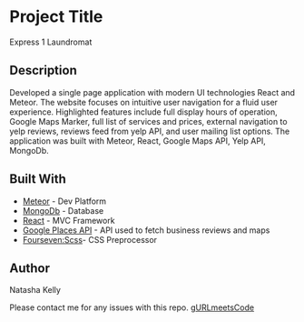 # Project Title

Express 1 Laundromat

## Description

Developed a single page application with modern UI technologies React and Meteor. The website focuses on intuitive user navigation for a fluid user experience. Highlighted features include full display hours of operation, Google Maps Marker, full list of services and prices, external navigation to yelp reviews, reviews feed from yelp API, and user mailing list options.  The application was built with Meteor,  React, Google Maps API, Yelp API, MongoDb.
## Built With

* [Meteor]("https://www.meteor.com/") - Dev Platform
* [MongoDb]("https://www.mongodb.com/") - Database
* [React]("https://facebook.github.io/react/") - MVC Framework
* [Google Places API]("https://developers.google.com/places/") - API used to fetch business reviews and maps
* [Fourseven:Scss]("https://github.com/fourseven/meteor-scss")- CSS Preprocessor

## Author

Natasha Kelly

Please contact me for any issues with this repo. [gURLmeetsCode]("https://github.com/gURLmeetsCode")

